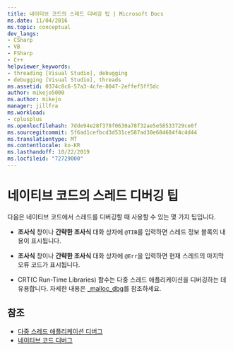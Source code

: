 ```yaml
---
title: 네이티브 코드의 스레드 디버깅 팁 | Microsoft Docs
ms.date: 11/04/2016
ms.topic: conceptual
dev_langs:
- CSharp
- VB
- FSharp
- C++
helpviewer_keywords:
- threading [Visual Studio], debugging
- debugging [Visual Studio], threads
ms.assetid: 0374c8c6-57a3-4cfe-8047-2effef5ff5dc
author: mikejo5000
ms.author: mikejo
manager: jillfra
ms.workload:
- cplusplus
ms.openlocfilehash: 7dde94e28f378f0630a78f32ae5e58533729ce0f
ms.sourcegitcommit: 5f6ad1cefbcd3d531ce587ad30e684684f4c4d44
ms.translationtype: MT
ms.contentlocale: ko-KR
ms.lasthandoff: 10/22/2019
ms.locfileid: "72729000"
---
```

# <a name="tips-for-debugging-threads-in-native-code"></a>네이티브 코드의 스레드 디버깅 팁
다음은 네이티브 코드에서 스레드를 디버깅할 때 사용할 수 있는 몇 가지 팁입니다.

- **조사식** 창이나 **간략한 조사식** 대화 상자에 `@TIB`를 입력하면 스레드 정보 블록의 내용이 표시됩니다.

- **조사식** 창이나 **간략한 조사식** 대화 상자에 `@Err`을 입력하면 현재 스레드의 마지막 오류 코드가 표시됩니다.

- CRT(C Run-Time Libraries) 함수는 다중 스레드 애플리케이션을 디버깅하는 데 유용합니다. 자세한 내용은 [_malloc_dbg](/cpp/c-runtime-library/reference/malloc-dbg)를 참조하세요.

## <a name="see-also"></a>참조
- [다중 스레드 애플리케이션 디버그](../debugger/debug-multithreaded-applications-in-visual-studio.md)
- [네이티브 코드 디버그](../debugger/debugging-native-code.md)